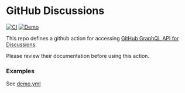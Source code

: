 # GitHub Discussions

[![CI](https://github.com/OR13/github-discussions/actions/workflows/ci.yml/badge.svg)](https://github.com/OR13/github-discussions/actions/workflows/ci.yml) [![Demo](https://github.com/OR13/github-discussions/actions/workflows/demo.yml/badge.svg)](https://github.com/OR13/github-discussions/actions/workflows/demo.yml)

This repo defines a github action for accessing [GitHub GraphQL API for Discussions](https://docs.github.com/en/graphql/guides/using-the-graphql-api-for-discussions#creatediscussion).

Please review their documentation before using this action.

### Examples

See [demo.yml](./.github/workflows/demo.yml)
